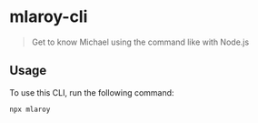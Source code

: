 # mlaroy-cli

> Get to know Michael using the command like with Node.js

## Usage

To use this CLI, run the following command:

```sh
npx mlaroy
```
